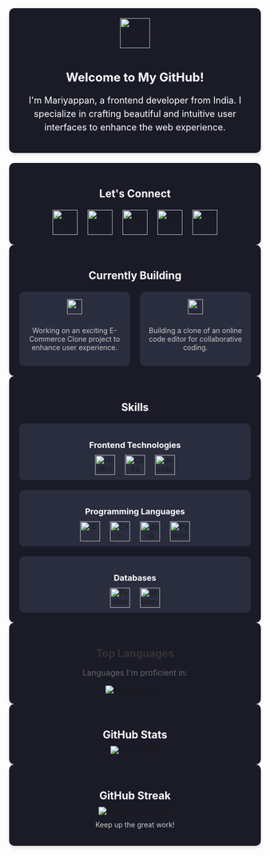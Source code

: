 <!-- About Me Section -->
<div align="center" style="background-color: #1a1b27; padding: 20px; border-radius: 10px; box-shadow: 0 4px 6px rgba(0, 0, 0, 0.1); margin-bottom: 20px;">
    <img src="https://www.svgrepo.com/show/132157/web-developer.svg" alt="Web Developer" height="60" width="60" style="margin-bottom: 10px;">
    <h2 style="color: #ffffff; font-size: 24px; margin-bottom: 10px;">Welcome to My GitHub!</h2>
    <p style="color: #ffffff; font-size: 18px; line-height: 1.5;">
        I'm Mariyappan, a frontend developer from India. I specialize in crafting beautiful and intuitive user interfaces to enhance the web experience.
    </p>
</div>
<!-- Connect with me Section -->
<!-- Enhanced Let's Connect Section with Custom SVG Badges and Rounded Corners -->
<div align="center" style="background-color: #1a1b27; padding: 20px; border-radius: 10px; box-shadow: 0 4px 6px rgba(0, 0, 0, 0.1);">
    <h2 style="color: #ffffff; margin-bottom: 20px;">Let's Connect</h2>
    
<div style="display: flex; justify-content: center; align-items: center; flex-wrap: wrap; gap: 20px;">
        <a href="https://www.linkedin.com/in/your-linkedin-username" target="_blank" style="display: inline-block; border-radius: 50%;">
            <img src="https://www.svgrepo.com/show/465461/linkedin.svg" alt="LinkedIn" height="50" width="50">
        </a>
   <a href="https://www.hackerearth.com/@your-username" target="_blank" style="display: inline-block; border-radius: 50%;">
            <img src="https://www.svgrepo.com/show/330600/hackerearth.svg" alt="HackerEarth" height="50" width="50">
        </a>
        <a href="mailto:mariyappanyogeshwaran@gmail.com" target="_blank" style="display: inline-block; border-radius: 50%;">
            <img src="https://www.svgrepo.com/show/468988/gmail.svg" alt="Gmail" height="50" width="50">
        </a>
        <a href="https://twitter.com/" target="_blank" style="display: inline-block; border-radius: 50%;">
            <img src="https://www.svgrepo.com/show/501035/twitter.svg" alt="Twitter" height="50" width="50">
        </a>
        <a href="https://www.codechef.com/" target="_blank" style="display: inline-block; border-radius: 50%;">
            <img src="https://www.svgrepo.com/show//525270/chef-hat.svg" alt="CodeChef" height="50" width="50" style="fill: #1a1b27;">
        </a>
  </div>
</div>
<!-- Current Project Section -->

<div align="center" style="background-color: #1a1b27; padding: 20px; border-radius: 10px; box-shadow: 0 4px 6px rgba(0, 0, 0, 0.1);">
  <h2 style="color: #ffffff; margin-bottom: 20px;">Currently Building</h2>
  
  <!-- Project Cards -->
  <div style="display: flex; justify-content: center; align-items: center; gap: 20px;">
    <!-- E-Commerce Clone -->
    <div style="background-color: #292d3e; padding: 15px; border-radius: 10px; width: 300px;">
      <a href="https://github.com/MARIYAPPANS/miniproject" target="_blank" style="display: inline-block; margin-bottom: 10px;">
        <img src="https://img.shields.io/badge/-E--Commerce%20Clone-654FF0?style=for-the-badge&logo=github&logoColor=white" alt="E-Commerce Clone" height="30">
      </a>
      <p style="color: #cccccc; font-size: 14px;">Working on an exciting E-Commerce Clone project to enhance user experience.</p>
    </div>
    <!-- Online Code Editor Clone -->
    <div style="background-color: #292d3e; padding: 15px; border-radius: 10px; width: 300px;">
      <a href="https://github.com/YourUsername/online-code-editor" target="_blank" style="display: inline-block; margin-bottom: 10px;">
        <img src="https://img.shields.io/badge/-Online%20Code%20Editor%20Clone-FF5733?style=for-the-badge&logo=github&logoColor=white" alt="Online Code Editor Clone" height="30">
      </a>
      <p style="color: #cccccc; font-size: 14px;">Building a clone of an online code editor for collaborative coding.</p>
    </div>
  </div>
</div>


<!-- Skills Section -->
<!-- Skills Section with Grouped Badges, Headings, and Rounded Corners -->
<div align="center" style="background-color: #1a1b27; padding: 20px; border-radius: 10px; box-shadow: 0 4px 6px rgba(0, 0, 0, 0.1);">
  <h2 style="color: #ffffff; margin-bottom: 20px;">Skills</h2>
  
  <!-- Frontend Technologies -->
  <div style="background-color: #292d3e; padding: 10px; border-radius: 10px; margin-bottom: 20px;">
    <h3 style="color: #ffffff; margin-bottom: 10px;">Frontend Technologies</h3>
    <div style="display: flex; justify-content: center; align-items: center; flex-wrap: wrap; gap: 20px;">
      <a href="https://www.w3.org/html/" target="_blank" rel="noopener noreferrer">
        <img src="https://img.shields.io/badge/-HTML5-E34F26?style=for-the-badge&logo=html5&logoColor=white" alt="HTML5" height="40">
      </a>
      <a href="https://www.w3.org/Style/CSS/Overview.en.html" target="_blank" rel="noopener noreferrer">
        <img src="https://img.shields.io/badge/-CSS3-1572B6?style=for-the-badge&logo=css3&logoColor=white" alt="CSS3" height="40">
      </a>
      <a href="https://developer.mozilla.org/en-US/docs/Web/JavaScript" target="_blank" rel="noopener noreferrer">
        <img src="https://img.shields.io/badge/-JavaScript-F7DF1E?style=for-the-badge&logo=javascript&logoColor=black" alt="JavaScript" height="40">
      </a>
    </div>
  </div>
  
  <!-- Programming Languages -->
  <div style="background-color: #292d3e; padding: 10px; border-radius: 10px; margin-bottom: 20px;">
    <h3 style="color: #ffffff; margin-bottom: 10px;">Programming Languages</h3>
    <div style="display: flex; justify-content: center; align-items: center; flex-wrap: wrap; gap: 20px;">
      <a href="https://www.learn-c.org/" target="_blank" rel="noopener noreferrer">
        <img src="https://img.shields.io/badge/-C-00599C?style=for-the-badge&logo=c&logoColor=white" alt="C" height="40">
      </a>
      <a href="https://www.cplusplus.com/" target="_blank" rel="noopener noreferrer">
        <img src="https://img.shields.io/badge/-C++-00599C?style=for-the-badge&logo=cplusplus&logoColor=white" alt="C++" height="40">
      </a>
      <a href="https://www.java.com/" target="_blank" rel="noopener noreferrer">
        <img src="https://img.shields.io/badge/-Java-007396?style=for-the-badge&logo=java&logoColor=white" alt="Java" height="40">
      </a>
      <a href="https://www.python.org/" target="_blank" rel="noopener noreferrer">
        <img src="https://img.shields.io/badge/-Python-3776AB?style=for-the-badge&logo=python&logoColor=white" alt="Python" height="40">
      </a>
    </div>
  </div>
  
  <!-- Databases -->
  <div style="background-color: #292d3e; padding: 10px; border-radius: 10px;">
    <h3 style="color: #ffffff; margin-bottom: 10px;">Databases</h3>
    <div style="display: flex; justify-content: center; align-items: center; flex-wrap: wrap; gap: 20px;">
      <a href="https://firebase.google.com/" target="_blank" rel="noopener noreferrer">
        <img src="https://img.shields.io/badge/-Firebase-FFCA28?style=for-the-badge&logo=firebase&logoColor=black" alt="Firebase" height="40">
      </a>
      <a href="https://www.mongodb.com/" target="_blank" rel="noopener noreferrer">
        <img src="https://img.shields.io/badge/-MongoDB-47A248?style=for-the-badge&logo=mongodb&logoColor=white" alt="MongoDB" height="40">
      </a>
    </div>
  </div>
</div>

 


<!-- Top Languages Section with Enhanced Background Color -->
<!-- Top Languages Section with Neutral Background -->
<div align="center" style="background-color: #1a1b27; padding: 20px; border-radius: 10px; box-shadow: 0 4px 6px rgba(0, 0, 0, 0.1);">
  <h2 style="color: #333333; margin-bottom: 10px;">Top Languages</h2>
  <p style="font-size: 16px; color: #666666;">Languages I'm proficient in:</p>
  
  <div style="display: flex; justify-content: center; align-items: center;">
    <img src="https://github-readme-stats.vercel.app/api/top-langs/?username=mariyappans&layout=compact&langs_count=6&theme=radical" alt="Top Languages" style="max-width: 100%;">
  </div>
</div>



<!-- GitHub Stats Section -->
<!-- GitHub Stats Section with Custom Background Color -->
<div align="center" style="background-color:#1a1b27; padding: 20px; border-radius: 10px; box-shadow: 0 4px 6px rgba(0, 0, 0, 0.1);">
  <h2 style="color: #ffffff; margin-bottom: 10px;">GitHub Stats</h2>
  <img src="https://github-readme-stats.vercel.app/api?username=mariyappans&show_icons=true&theme=radical" alt="GitHub Stats" style="max-width: 100%;">
</div>



<!-- GitHub Streak Stats Section -->
<div align="center" style="background-color: #1a1b27; padding: 20px; border-radius: 10px; box-shadow: 0 4px 6px rgba(0, 0, 0, 0.1);">
  <h2 style="color: #ffffff; margin-bottom: 10px;">GitHub Streak</h2>
  <img src="https://github-readme-streak-stats.herokuapp.com/?user=mariyappans&theme=highcontrast" alt="GitHub Streak Stats">
  <p style="margin-top: 10px; font-size: 14px; color: #cccccc;">Keep up the great work!</p>
</div>


